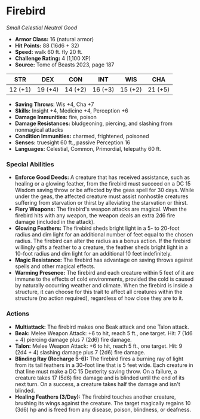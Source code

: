 # Firebird

*Small* *Celestial* *Neutral Good*

- **Armor Class:** 16 (natural armor)
- **Hit Points:** 88 (16d6 + 32)
- **Speed:** walk 60 ft. fly 20 ft.
- **Challenge Rating:** 4 (1,100 XP)
- **Source:** Tome of Beasts 2023, page 187

| STR | DEX | CON | INT | WIS | CHA |
| --- | --- | --- | --- | --- | --- |
| 12 (+1) | 19 (+4) | 14 (+2) | 16 (+3) | 15 (+2) | 21 (+5) |

- **Saving Throws**: Wis +4, Cha +7
- **Skills:** Insight +4, Medicine +4, Perception +6
- **Damage Immunities:** fire, poison
- **Damage Resistances:** bludgeoning, piercing, and slashing from nonmagical attacks
- **Condition Immunities:** charmed, frightened, poisoned
- **Senses:** truesight 60 ft., passive Perception 16
- **Languages:** Celestial, Common, Primordial, telepathy 60 ft.

### Special Abilities

- **Enforce Good Deeds:** A creature that has received assistance, such as healing or a glowing feather, from the firebird must succeed on a DC 15 Wisdom saving throw or be affected by the geas spell for 30 days. While under the geas, the affected creature must assist nonhostile creatures suffering from starvation or thirst by alleviating the starvation or thirst.
- **Fiery Weapons:** The firebird's weapon attacks are magical. When the firebird hits with any weapon, the weapon deals an extra 2d6 fire damage (included in the attack).
- **Glowing Feathers:** The firebird sheds bright light in a 5- to 20-foot radius and dim light for an additional number of feet equal to the chosen radius. The firebird can alter the radius as a bonus action. If the firebird willingly gifts a feather to a creature, the feather sheds bright light in a 10-foot radius and dim light for an additional 10 feet indefinitely.
- **Magic Resistance:** The firebird has advantage on saving throws against spells and other magical effects.
- **Warming Presence:** The firebird and each creature within 5 feet of it are immune to the effects of cold environments, provided the cold is caused by naturally occurring weather and climate. When the firebird is inside a structure, it can choose for this trait to affect all creatures within the structure (no action required), regardless of how close they are to it.

### Actions

- **Multiattack:** The firebird makes one Beak attack and one Talon attack.
- **Beak:** Melee Weapon Attack: +6 to hit, reach 5 ft., one target. Hit: 7 (1d6 + 4) piercing damage plus 7 (2d6) fire damage.
- **Talon:** Melee Weapon Attack: +6 to hit, reach 5 ft., one target. Hit: 9 (2d4 + 4) slashing damage plus 7 (2d6) fire damage.
- **Blinding Ray (Recharge 5-6):** The firebird fires a burning ray of light from its tail feathers in a 30-foot line that is 5 feet wide. Each creature in that line must make a DC 15 Dexterity saving throw. On a failure, a creature takes 17 (5d6) fire damage and is blinded until the end of its next turn. On a success, a creature takes half the damage and isn't blinded.
- **Healing Feathers (3/Day):** The firebird touches another creature, brushing its wings against the creature. The target magically regains 10 (3d6) hp and is freed from any disease, poison, blindness, or deafness.
